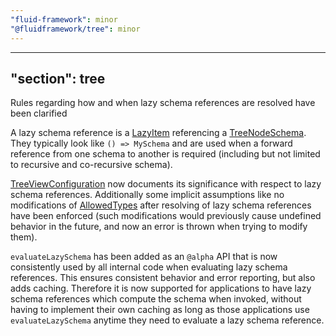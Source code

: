 ```yaml
---
"fluid-framework": minor
"@fluidframework/tree": minor
---
```

---
"section": tree
---

Rules regarding how and when lazy schema references are resolved have been clarified

A lazy schema reference is a [LazyItem](https://fluidframework.com/docs/api/fluid-framework/lazyitem-typealias) referencing a [TreeNodeSchema](https://fluidframework.com/docs/api/fluid-framework/treenodeschema-typealias).
They typically look like `() => MySchema` and are used when a forward reference from one schema to another is required (including but not limited to recursive and co-recursive schema).

[TreeViewConfiguration](https://fluidframework.com/docs/api/fluid-framework/treeviewconfiguration-class#_constructor_-constructor) now documents its significance with respect to lazy schema references.
Additionally some implicit assumptions like no modifications of [AllowedTypes](https://fluidframework.com/docs/api/fluid-framework/allowedtypes-typealias)
after resolving of lazy schema references have been enforced (such modifications would previously cause undefined behavior in the future, and now an error is thrown when trying to modify them).

`evaluateLazySchema` has been added as an `@alpha` API that is now consistently used by all internal code when evaluating lazy schema references.
This ensures consistent behavior and error reporting, but also adds caching.
Therefore it is now supported for applications to have lazy schema references which compute the schema when invoked,
without having to implement their own caching as long as those applications use `evaluateLazySchema` anytime they need to evaluate a lazy schema reference.
